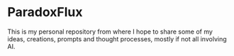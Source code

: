 # ParadoxFlux

This is my personal repository from where I hope to share some of my ideas, creations, prompts and thought processes, mostly if not all involving AI.
